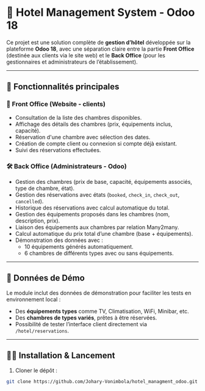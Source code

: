 # 🏨 Hotel Management System - Odoo 18

Ce projet est une solution complète de **gestion d’hôtel** développée sur la plateforme **Odoo 18**, avec une séparation claire entre la partie **Front Office** (destinée aux clients via le site web) et le **Back Office** (pour les gestionnaires et administrateurs de l’établissement).

---

## 📌 Fonctionnalités principales

### 🧾 Front Office (Website - clients)

- Consultation de la liste des chambres disponibles.
- Affichage des détails des chambres (prix, équipements inclus, capacité).
- Réservation d'une chambre avec sélection des dates.
- Création de compte client ou connexion si compte déjà existant.
- Suivi des réservations effectuées.

### 🛠️ Back Office (Administrateurs - Odoo)

- Gestion des chambres (prix de base, capacité, équipements associés, type de chambre, état).
- Gestion des réservations avec états (`booked`, `check_in`, `check_out`, `cancelled`).
- Historique des réservations avec calcul automatique du total.
- Gestion des équipements proposés dans les chambres (nom, description, prix).
- Liaison des équipements aux chambres par relation Many2many.
- Calcul automatique du prix total d’une chambre (base + équipements).
- Démonstration des données avec :
  - 10 équipements générés automatiquement.
  - 6 chambres de différents types avec ou sans équipements.

---

## 🧪 Données de Démo

Le module inclut des données de démonstration pour faciliter les tests en environnement local :
- Des **équipements types** comme TV, Climatisation, WiFi, Minibar, etc.
- Des **chambres de types variés**, prêtes à être réservées.
- Possibilité de tester l’interface client directement via `/hotel/reservations`.

---

## 🧑‍💻 Installation & Lancement

1. Cloner le dépôt :
```bash
git clone https://github.com/Johary-Vonimbola/hotel_managment_odoo.git
